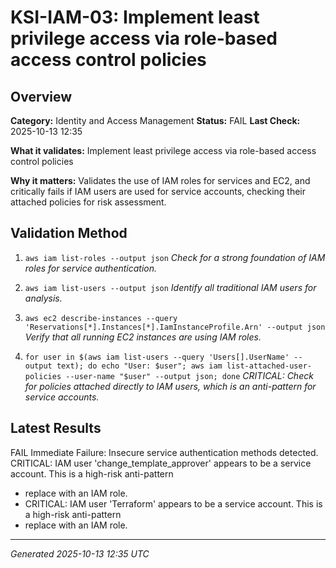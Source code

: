 # KSI-IAM-03: Implement least privilege access via role-based access control policies

## Overview

**Category:** Identity and Access Management
**Status:** FAIL
**Last Check:** 2025-10-13 12:35

**What it validates:** Implement least privilege access via role-based access control policies

**Why it matters:** Validates the use of IAM roles for services and EC2, and critically fails if IAM users are used for service accounts, checking their attached policies for risk assessment.

## Validation Method

1. `aws iam list-roles --output json`
   *Check for a strong foundation of IAM roles for service authentication.*

2. `aws iam list-users --output json`
   *Identify all traditional IAM users for analysis.*

3. `aws ec2 describe-instances --query 'Reservations[*].Instances[*].IamInstanceProfile.Arn' --output json`
   *Verify that all running EC2 instances are using IAM roles.*

4. `for user in $(aws iam list-users --query 'Users[].UserName' --output text); do echo "User: $user"; aws iam list-attached-user-policies --user-name "$user" --output json; done`
   *CRITICAL: Check for policies attached directly to IAM users, which is an anti-pattern for service accounts.*

## Latest Results

FAIL Immediate Failure: Insecure service authentication methods detected. CRITICAL: IAM user 'change_template_approver' appears to be a service account. This is a high-risk anti-pattern
- replace with an IAM role.
- CRITICAL: IAM user 'Terraform' appears to be a service account. This is a high-risk anti-pattern
- replace with an IAM role.

---
*Generated 2025-10-13 12:35 UTC*